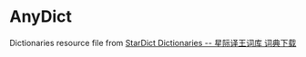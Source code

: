 # AnyDict

Dictionaries resource file from [StarDict Dictionaries -- 星际译王词库 词典下载](http://download.huzheng.org/)
